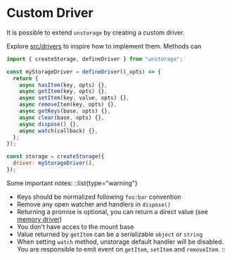 # Custom Driver

It is possible to extend `unstorage` by creating a custom driver.

Explore [src/drivers](https://github.com/unjs/unstorage/tree/main/src/drivers) to inspire how to implement them. Methods can

```js
import { createStorage, defineDriver } from "unstorage";

const myStorageDriver = defineDriver((_opts) => {
  return {
    async hasItem(key, opts) {},
    async getItem(key, opts) {},
    async setItem(key, value, opts) {},
    async removeItem(key, opts) {},
    async getKeys(base, opts) {},
    async clear(base, opts) {},
    async dispose() {},
    async watch(callback) {},
  };
});

const storage = createStorage({
  driver: myStorageDriver(),
});
```

Some important notes:
::list{type="warning"}

- Keys should be normalized following `foo:bar` convention
- Remove any open watcher and handlers in `dispose()`
- Returning a promise is optional, you can return a direct value (see [memory driver](https://github.com/unjs/unstorage/blob/main/src/drivers/memory.ts))
- You don't have acces to the mount base
- Value returned by `getItem` can be a serializable `object` or `string`
- When setting `watch` method, unstorage default handler will be disabled. You are responsible to emit event on `getItem`, `setItem` and `removeItem`.
  ::

